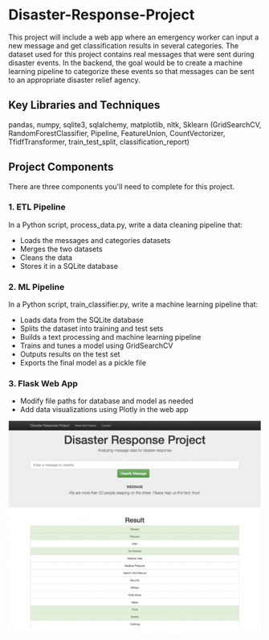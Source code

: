 # Disaster-Response-Project

This project will include a web app where an emergency worker can input a new message and get classification results in several categories. The dataset used for this project contains real messages that were sent during disaster events. In the backend, the goal would be to create a machine learning pipeline to categorize these events so that messages can be sent to an appropriate disaster relief agency.

## Key Libraries and Techniques
pandas, numpy, sqlite3, sqlalchemy, matplotlib, nltk, Sklearn (GridSearchCV, RandomForestClassifier, Pipeline, FeatureUnion, CountVectorizer, TfidfTransformer, train_test_split, classification_report)

## Project Components
There are three components you'll need to complete for this project.

### 1. ETL Pipeline
In a Python script, process_data.py, write a data cleaning pipeline that:

- Loads the messages and categories datasets
- Merges the two datasets
- Cleans the data
- Stores it in a SQLite database
### 2. ML Pipeline
In a Python script, train_classifier.py, write a machine learning pipeline that:

- Loads data from the SQLite database
- Splits the dataset into training and test sets
- Builds a text processing and machine learning pipeline
- Trains and tunes a model using GridSearchCV
- Outputs results on the test set
- Exports the final model as a pickle file
### 3. Flask Web App

- Modify file paths for database and model as needed
- Add data visualizations using Plotly in the web app

![alt text](https://github.com/Kizuna-Cheng/Disaster-Response-Project/blob/main/pictures/Disaster%20Response%20Flask%20App.png)
